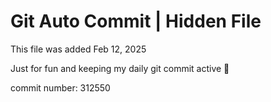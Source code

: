 # Git Auto Commit | Hidden File

This file was added Feb 12, 2025

Just for fun and keeping my daily git commit active 🤪

commit number: 312550
